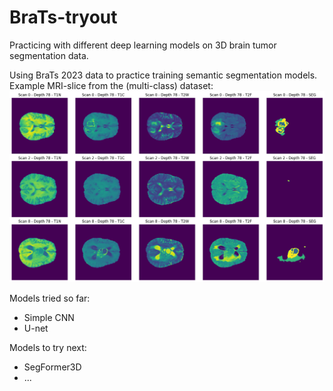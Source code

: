 # BraTs-tryout
Practicing with different deep learning models on 3D brain tumor segmentation data.

Using BraTs 2023 data to practice training semantic segmentation models. Example MRI-slice from the (multi-class) dataset:
![Example MRI-scan slice](images/example-slice.png)

Models tried so far:
- Simple CNN
- U-net

Models to try next:
- SegFormer3D
- ...
